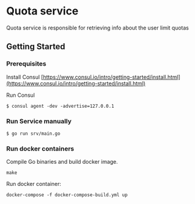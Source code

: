 # Quota service

Quota service is responsible for retrieving info about the user limit quotas

## Getting Started

### Prerequisites

Install Consul
[https://www.consul.io/intro/getting-started/install.html](https://www.consul.io/intro/getting-started/install.html)

Run Consul
```
$ consul agent -dev -advertise=127.0.0.1
```

### Run Service manually

```
$ go run srv/main.go
```

### Run docker containers
Compile Go binaries and build docker image. 
```
make 
```

Run docker container:
```
docker-compose -f docker-compose-build.yml up
```

